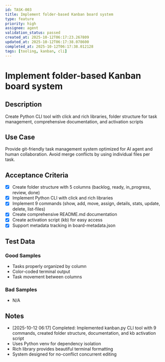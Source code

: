 ```yaml
---
id: TASK-003
title: Implement folder-based Kanban board system
type: feature
priority: high
assignee: agent
validation_status: passed
created_at: 2025-10-12T06:17:23.267809
updated_at: 2025-10-12T06:17:38.078600
completed_at: 2025-10-12T06:17:38.012128
tags: [tooling, kanban, cli]
---
```


# Implement folder-based Kanban board system

## Description

Create Python CLI tool with click and rich libraries, folder structure for task management, comprehensive documentation, and activation scripts

## Use Case

Provide git-friendly task management system optimized for AI agent and human collaboration. Avoid merge conflicts by using individual files per task.

## Acceptance Criteria

- [x] Create folder structure with 5 columns (backlog, ready, in_progress, review, done)
- [x] Implement Python CLI with click and rich libraries
- [x] Implement 9 commands (show, add, move, assign, details, stats, update, delete, list-files)
- [x] Create comprehensive README.md documentation
- [x] Create activation script (kb) for easy access
- [x] Support metadata tracking in board-metadata.json

## Test Data

### Good Samples
- Tasks properly organized by column
- Color-coded terminal output
- Task movement between columns

### Bad Samples
- N/A

## Notes

- [2025-10-12 06:17] Completed: Implemented kanban.py CLI tool with 9 commands, created folder structure, documentation, and kb activation script
- Uses Python venv for dependency isolation
- Rich library provides beautiful terminal formatting
- System designed for no-conflict concurrent editing

